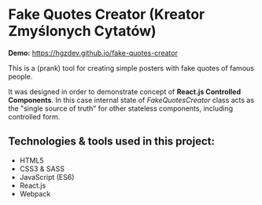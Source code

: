 # Fake Quotes Creator (Kreator Zmyślonych Cytatów)

**Demo:** https://hgzdev.github.io/fake-quotes-creator

This is a (prank) tool for creating simple posters with fake quotes of famous people.

It was designed in order to demonstrate concept of **React.js Controlled Components**. In this case internal state of _FakeQuotesCreator_ class acts as the "single source of truth" for other stateless components, including controlled form.

## Technologies & tools used in this project:

- HTML5
- CSS3 & SASS
- JavaScript (ES6)
- React.js
- Webpack
